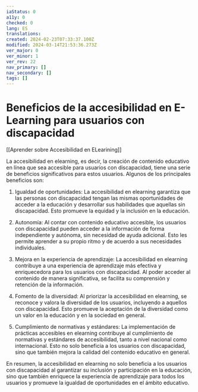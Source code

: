 ```yaml
---
iaStatus: 0
a11y: 0
checked: 0
lang: ES
translations: 
created: 2024-02-23T07:33:37.100Z
modified: 2024-03-14T21:53:36.273Z
ver_major: 0
ver_minor: 1
ver_rev: 22
nav_primary: []
nav_secondary: []
tags: []
---
```

# Beneficios de la accesibilidad en E-Learning para usuarios con discapacidad

[[Aprender sobre Accesibilidad en ELearining]]

La accesibilidad en elearning, es decir, la creación de contenido educativo en línea que sea accesible para usuarios con discapacidad, tiene una serie de beneficios significativos para estos usuarios. Algunos de los principales beneficios son:

1. Igualdad de oportunidades: La accesibilidad en elearning garantiza que las personas con discapacidad tengan las mismas oportunidades de acceder a la educación y desarrollar sus habilidades que aquellas sin discapacidad. Esto promueve la equidad y la inclusión en la educación.

2. Autonomía: Al contar con contenido educativo accesible, los usuarios con discapacidad pueden acceder a la información de forma independiente y autónoma, sin necesidad de ayuda adicional. Esto les permite aprender a su propio ritmo y de acuerdo a sus necesidades individuales.

3. Mejora en la experiencia de aprendizaje: La accesibilidad en elearning contribuye a una experiencia de aprendizaje más efectiva y enriquecedora para los usuarios con discapacidad. Al poder acceder al contenido de manera significativa, se facilita su comprensión y retención de la información.

4. Fomento de la diversidad: Al priorizar la accesibilidad en elearning, se reconoce y valora la diversidad de los usuarios, incluyendo a aquellos con discapacidad. Esto promueve la aceptación de la diversidad como un valor en la educación y en la sociedad en general.

5. Cumplimiento de normativas y estándares: La implementación de prácticas accesibles en elearning contribuye al cumplimiento de normativas y estándares de accesibilidad, tanto a nivel nacional como internacional. Esto no solo beneficia a los usuarios con discapacidad, sino que también mejora la calidad del contenido educativo en general.

En resumen, la accesibilidad en elearning no solo beneficia a los usuarios con discapacidad al garantizar su inclusión y participación en la educación, sino que también enriquece la experiencia de aprendizaje para todos los usuarios y promueve la igualdad de oportunidades en el ámbito educativo.
